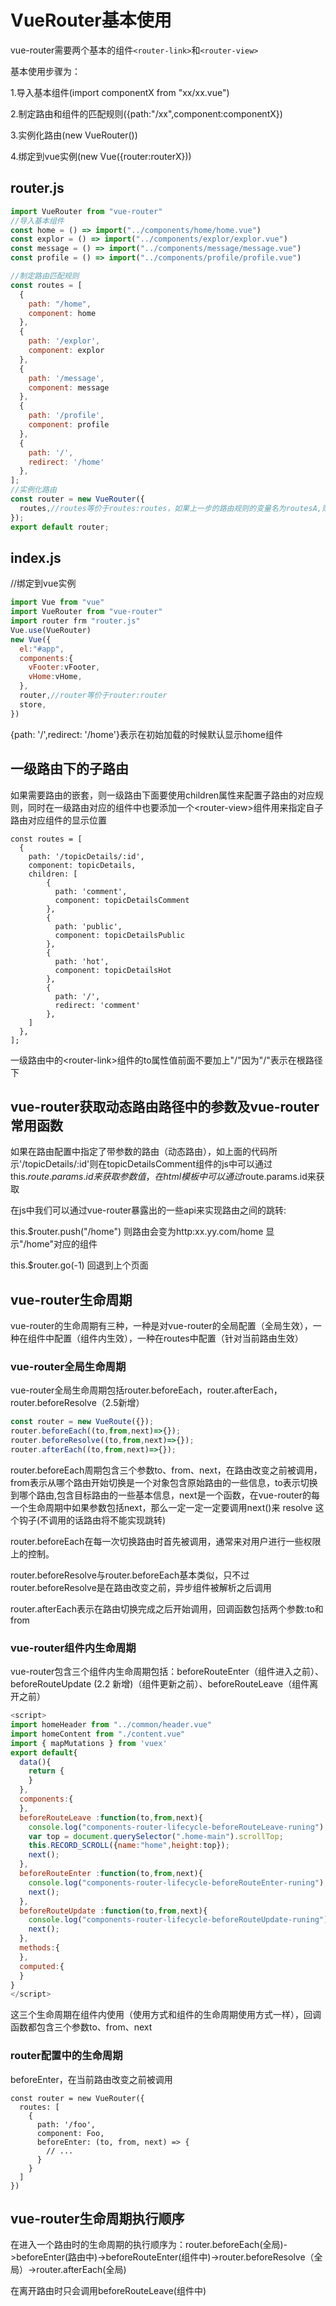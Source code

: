 # VueRouter基本使用

vue-router需要两个基本的组件`<router-link>`和`<router-view>`

基本使用步骤为：


1.导入基本组件(import componentX from "xx/xx.vue")


2.制定路由和组件的匹配规则({path:"/xx",component:componentX})


3.实例化路由(new VueRouter())


4.绑定到vue实例(new Vue({router:routerX}))


## router.js
```js
import VueRouter from "vue-router"
//导入基本组件
const home = () => import("../components/home/home.vue")
const explor = () => import("../components/explor/explor.vue")
const message = () => import("../components/message/message.vue")
const profile = () => import("../components/profile/profile.vue")

//制定路由匹配规则
const routes = [
  {
    path: "/home",
    component: home
  },
  {
    path: '/explor',
    component: explor
  },
  {
    path: '/message',
    component: message
  },
  {
    path: '/profile',
    component: profile
  },
  {
    path: '/',
    redirect: '/home'
  },
];
//实例化路由
const router = new VueRouter({
  routes,//routes等价于routes:routes，如果上一步的路由规则的变量名为routesA,则再次应为routes:routesA
});
export default router;
```
## index.js
//绑定到vue实例
```js
import Vue from "vue"
import VueRouter from "vue-router"
import router frm "router.js"
Vue.use(VueRouter)
new Vue({
  el:"#app",
  components:{
    vFooter:vFooter,
    vHome:vHome,
  },
  router,//router等价于router:router
  store,
})
```

{path: '/',redirect: '/home'}表示在初始加载的时候默认显示home组件

## 一级路由下的子路由

如果需要路由的嵌套，则一级路由下面要使用children属性来配置子路由的对应规则，同时在一级路由对应的组件中也要添加一个\<router-view\>组件用来指定自子路由对应组件的显示位置

```
const routes = [
  {
    path: '/topicDetails/:id',
    component: topicDetails,
    children: [
        {
          path: 'comment',
          component: topicDetailsComment
        },
        {
          path: 'public',
          component: topicDetailsPublic
        },
        {
          path: 'hot',
          component: topicDetailsHot
        },
        {
          path: '/',
          redirect: 'comment'
        },
    ]
  },
];
```

一级路由中的\<router-link\>组件的to属性值前面不要加上"/"因为"/"表示在根路径下

## vue-router获取动态路由路径中的参数及vue-router常用函数

如果在路由配置中指定了带参数的路由（动态路由），如上面的代码所示'/topicDetails/:id'则在topicDetailsComment组件的js中可以通过this.$route.params.id来获取参数值，在html模板中可以通过$route.params.id来获取

在js中我们可以通过vue-router暴露出的一些api来实现路由之间的跳转:

this.$router.push("/home") 则路由会变为http:xx.yy.com/home 显示"/home"对应的组件 

this.$router.go(-1) 回退到上个页面

## vue-router生命周期

vue-router的生命周期有三种，一种是对vue-router的全局配置（全局生效），一种在组件中配置（组件内生效），一种在routes中配置（针对当前路由生效）

### vue-router全局生命周期

vue-router全局生命周期包括router.beforeEach，router.afterEach，router.beforeResolve（2.5新增）

```js
const router = new VueRoute({});
router.beforeEach((to,from,next)=>{});
router.beforeResolve((to,from,next)=>{});
router.afterEach((to,from,next)=>{});
```

router.beforeEach周期包含三个参数to、from、next，在路由改变之前被调用，from表示从哪个路由开始切换是一个对象包含原始路由的一些信息，to表示切换到哪个路由,包含目标路由的一些基本信息，next是一个函数，在vue-router的每一个生命周期中如果参数包括next，那么一定一定一定要调用next()来 resolve 这个钩子(不调用的话路由将不能实现跳转)

router.beforeEach在每一次切换路由时首先被调用，通常来对用户进行一些权限上的控制。

router.beforeResolve与router.beforeEach基本类似，只不过router.beforeResolve是在路由改变之前，异步组件被解析之后调用

router.afterEach表示在路由切换完成之后开始调用，回调函数包括两个参数:to和from

### vue-router组件内生命周期

vue-router包含三个组件内生命周期包括：beforeRouteEnter（组件进入之前）、beforeRouteUpdate (2.2 新增)（组件更新之前）、beforeRouteLeave（组件离开之前）

```js
<script>
import homeHeader from "../common/header.vue"
import homeContent from "./content.vue"
import { mapMutations } from 'vuex'
export default{
  data(){
    return {
    }
  },
  components:{
  },
  beforeRouteLeave :function(to,from,next){
    console.log("components-router-lifecycle-beforeRouteLeave-runing");
    var top = document.querySelector(".home-main").scrollTop;
    this.RECORD_SCROLL({name:"home",height:top});
    next();
  },
  beforeRouteEnter :function(to,from,next){
    console.log("components-router-lifecycle-beforeRouteEnter-runing");
    next();
  },
  beforeRouteUpdate :function(to,from,next){
    console.log("components-router-lifecycle-beforeRouteUpdate-runing");
    next();
  },
  methods:{
  },
  computed:{
  }
}
</script>

```

这三个生命周期在组件内使用（使用方式和组件的生命周期使用方式一样），回调函数都包含三个参数to、from、next

### router配置中的生命周期

beforeEnter，在当前路由改变之前被调用

```
const router = new VueRouter({
  routes: [
    {
      path: '/foo',
      component: Foo,
      beforeEnter: (to, from, next) => {
        // ...
      }
    }
  ]
})
```

## vue-router生命周期执行顺序

在进入一个路由时的生命周期的执行顺序为：router.beforeEach(全局)->beforeEnter(路由中)->beforeRouteEnter(组件中)->router.beforeResolve（全局）->router.afterEach(全局)

在离开路由时只会调用beforeRouteLeave(组件中)



